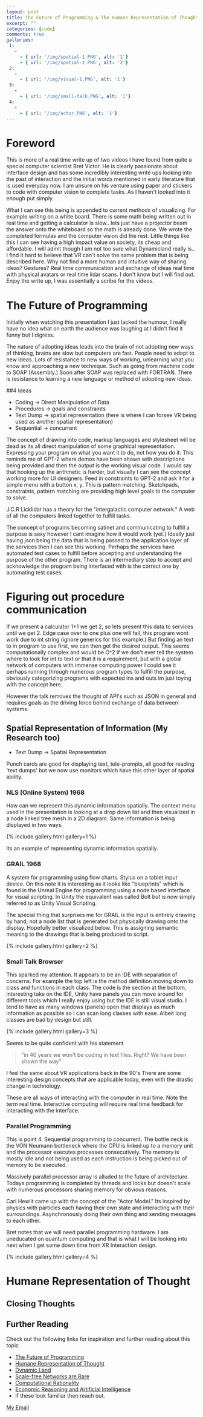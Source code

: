 ```yaml
---
layout: post
title: The Future of Programming & The Humane Representation of Thought - Bret Victor 
excerpt: ""
categories: [code]
comments: true
galleries:
 1:
   -
     - { url: '/img/spatial-1.PNG', alt: '1'}
     - { url: '/img/spatial-2.PNG', alt: '2'}
 2:
   -
     - { url: '/img/visual-1.PNG', alt: '1'}
 3:
   -
     - { url: '/img/small-talk.PNG', alt: '1'}
 4:
   -
     - { url: '/img/actor.PNG', alt: '1'}
---
```



# Foreword
This is more of a real time write up of two videos I have found from quite a special computer scientist Bret Victor. He is clearly passionate about interface design and has some incredibly interesting write ups looking into the past of interaction and the initial words mentioned in early literature that is used everyday now. I am unsure on his venture using paper and stickers to code with computer vision to complete tasks. As 
I haven't looked into it enough put simply.

What I can see this being is appended to current methods of visualizing. For example writing on a white board. There is some math being written out in real time and getting a calculator is slow.. lets just have a projector beam the answer onto the whiteboard so the math is already done. We wrote the completed formulas and the computer vision did the rest. Little things like this I can see having a high impact value on society, its cheap and affordable. I will admit though I am not too sure what Dynamicland really is.. I find it hard to believe that VR can't solve the same problem that is being described here. Why not find a more human and intuitive way of sharing ideas? Gestures? Real time communication and exchange of ideas real time with physical avatars or real time lidar scans. 
I don't know but I will find out. Enjoy the write up, I was essentially a scribe for the videos.

#  The Future of Programming
Initially when watching this presentation I just lacked the humour, I really have no idea what on earth the audience was laughing at I didn't find it funny but I digress.

The nature of adopting ideas leads into the brain of not adopting new ways of thinking, brains are slow but computers are fast. People need to adopt to new ideas. Lots of resistance to new ways of working, unlearning what you know and approaching a new technique. Such as going from machine code to SOAP (Assembly.) Soon after SOAP was replaced with FORTRAN. There is resistance to learning a new language or method of adopting new ideas.

##4 Ideas
- Coding -> Direct Manipulation of Data
- Procedures -> goals and constraints
- Text Dump -> spatial representation (here is where I can forsee VR being used as another spatial representation)
- Sequential -> concurrent

The concept of drawing into code, markup languages and stylesheet will be dead as its all direct manipulation of some graphical representation. Expressing your program on what you want it to do, not how you do it. 
This reminds me of GPT-2 where demos have been shown with descriptions being provided and then the output is the working visual code. I would say that hooking up the arithmetic is harder, but visually I can see the concept working more for UI designers. Feed in constraints to GPT-2 and ask it for a simple menu with a button x, y. This is pattern matching. Sketchpads, constraints, pattern matching are providing high level goals to the computer to solve.

J.C.R Licklidar has a theory for the "intergalactic computer network." A web of all the computers linked together to fulfill tasks.

The concept of programs becoming satinet and communicating to fulfill a purpose is sexy however I cant imagine how it would work (yet.) Ideally just having json being the data that is being passed to the application layer of the services then I can see this working. Perhaps the services have automated test cases to fulfill before accepting and understanding the purpose of the other program. There is an intermediary step to accept and acknowledge the program being interfaced with is the correct one by automating test cases. 

# Figuring out procedure communication
If we present a calculator 1+1 we get 2, so lets present this data to services until we get 2. Edge case over to one plus one will fail, this program wont work due to int string (ignore generics for this example.) But finding an text to in program to use first, we can then get the desired output. This seems computationally complex and would be O^2 if we don't ever tell the system where to look for int to text or that it is a requirement, but with a global network of computers with immense computing power I could see it perhaps running through numerous program types to fulfill the purpose, obviously categorizing programs with expected ins and outs im just toying with the concept here. 

However the talk removes the thought of API's such as JSON in general and requires goals as the driving force behind exchange of data between systems.

## Spatial Representation of Information (My Research too)
- Text Dump -> Spatial Representation 

Punch cards are good for displaying text, tele-prompts,  all good for reading 'text dumps' but we now use monitors which have this other layer of spatial ability.

### NLS (Online System) 1968
How can we represent this dynamic information spatially. The context menu used in the presentation is looking at a drop down list and then visualized in a node linked tree mesh in a 2D diagram. Same information is being displayed in two ways.

{% include gallery.html  gallery=1 %}

Its an example of representing dynamic information spatially.

### GRAIL 1968

A system for programming using flow charts. Stylus on a tablet input device. On this note it is interesting as it looks like "blueprints" which is found in the Unreal Engine for programming using a node based interface for visual scripting. In Unity the equivalent was called Bolt but is now simply referred to as Unity Visual Scripting.

The special thing that surprises me for GRAIL is the input is entirely drawing by hand, not a node list that is generated but physically drawing onto the display. Hopefully better visualized below. This is assigning semantic meaning to the drawings that is being produced to script.

{% include gallery.html  gallery=2 %}

### Small Talk Browser
This sparked my attention. It appears to be an IDE with separation of concerns. For example the top left is the method definition moving down to class and functions in each class. The code is the section at the bottom, interesting take on the IDE, Unity have panels you can move around for different tools which I really enjoy using but the IDE is still visual studio. I tend to have as many windows (panels) open that displays as much information as possible so I can scan long classes with ease. Albeit long classes are bad by design but still.

{% include gallery.html  gallery=3 %}

Seems to be quite confident with his statement 
>  "in 40 years we won't be coding in text files. Right? We have been shown the way"

I feel the same about VR applications back in the 90's There are some interesting design concepts that are applicable today, even with the drastic change in technology. 


These are all ways of interacting with the computer in real time. Note the term real time. Interactive computing will require real time feedback for interacting with the interface.

### Parallel Programming
This is point 4. Sequential programming to concurrent. The bottle neck is the VON Neumann bottleneck where the CPU is linked up to a memory unit and the processor executes processes consecutively. The memory is mostly idle and not being used as each instruction is being picked out of memory to be executed. 

Massively parallel processor array is alluded to the future of architecture. Todays programming is completed by threads and locks but doesn't scale with numerous processors sharing memory for obvious reasons. 

Carl Hewlit came up with the concept of the "Actor Model." Its inspired by physics with particles each having their own state and interacting with their surroundings. Asynchronously doing their own thing and sending messages to each other.

Bret notes that we will need parallel programming hardware. I am uneducated on quantum computing and that is what I will be looking into next when I get some down time from XR Interaction design.

{% include gallery.html  gallery=4 %}


# Humane Representation of Thought

 
## Closing Thoughts


## Further Reading
Check out the following links for inspiration and further reading about this topic
* [The Future of Programming](https://www.youtube.com/watch?v=8pTEmbeENF4)
* [Humane Representation of Thought](https://www.youtube.com/watch?v=agOdP2Bmieg)
* [Dynamic Land](https://dynamicland.org/#mission)
* [Scale-free Networks are Rare](https://www.nature.com/articles/s41467-019-08746-5)
* [Computational Rationality](http://citeseerx.ist.psu.edu/viewdoc/download?doi=10.1.1.720.2764&rep=rep1&type=pdf)
* [Economic Reasoning and Artificial Intelligence](https://science.sciencemag.org/content/349/6245/267)
* If these look familiar then reach out.

<a href="#" id="emailclick" onclick="replace_email()">My Email</a>

<script>
var email;

function add_mailto() {
  const elem = document.getElementById("emailclick");
  elem.href = `mailto:${email}`;
}

function replace_email() {
  // spam prevention
  const domain = "cjgstudio.com";
  const name = [16, 28, 1, 1, 26, 22];
  const xor_with = 115;
  let constructed = "";
  name.forEach(function(i) {
    constructed += String.fromCharCode(i ^ xor_with);
  })
  email = `${constructed}@${domain}`;
  const elem = document.getElementById("emailclick");
  elem.text = email;
1
  window.setTimeout(add_mailto, 100);
}
</script>